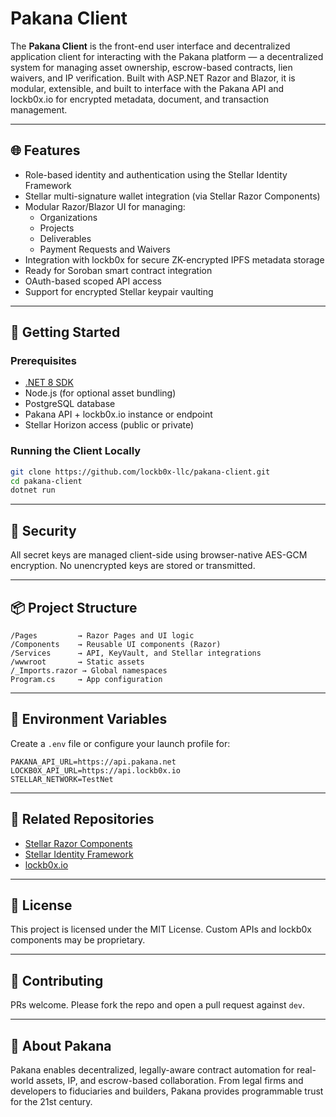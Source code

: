 # Pakana Client

The **Pakana Client** is the front-end user interface and decentralized application client for interacting with the Pakana platform — a decentralized system for managing asset ownership, escrow-based contracts, lien waivers, and IP verification. Built with ASP.NET Razor and Blazor, it is modular, extensible, and built to interface with the Pakana API and lockb0x.io for encrypted metadata, document, and transaction management.

---

## 🌐 Features

- Role-based identity and authentication using the Stellar Identity Framework
- Stellar multi-signature wallet integration (via Stellar Razor Components)
- Modular Razor/Blazor UI for managing:
  - Organizations
  - Projects
  - Deliverables
  - Payment Requests and Waivers
- Integration with lockb0x for secure ZK-encrypted IPFS metadata storage
- Ready for Soroban smart contract integration
- OAuth-based scoped API access
- Support for encrypted Stellar keypair vaulting

---

## 🚀 Getting Started

### Prerequisites

- [.NET 8 SDK](https://dotnet.microsoft.com/download)
- Node.js (for optional asset bundling)
- PostgreSQL database
- Pakana API + lockb0x.io instance or endpoint
- Stellar Horizon access (public or private)

### Running the Client Locally

```bash
git clone https://github.com/lockb0x-llc/pakana-client.git
cd pakana-client
dotnet run
```

---

## 🔐 Security

All secret keys are managed client-side using browser-native AES-GCM encryption. No unencrypted keys are stored or transmitted.

---

## 📦 Project Structure

```
/Pages         → Razor Pages and UI logic
/Components    → Reusable UI components (Razor)
/Services      → API, KeyVault, and Stellar integrations
/wwwroot       → Static assets
/_Imports.razor → Global namespaces
Program.cs     → App configuration
```

---

## 🔧 Environment Variables

Create a `.env` file or configure your launch profile for:

```
PAKANA_API_URL=https://api.pakana.net
LOCKB0X_API_URL=https://api.lockb0x.io
STELLAR_NETWORK=TestNet
```

---

## 🧩 Related Repositories

- [Stellar Razor Components](https://github.com/lockb0x-llc/Pakana-Stellar-Razor-Components)
- [Stellar Identity Framework](https://github.com/lockb0x-llc/Stellar-DotNet-Identity-Framework)
- [lockb0x.io](https://github.com/lockb0x-llc/lockb0x)

---

## 📄 License

This project is licensed under the MIT License. Custom APIs and lockb0x components may be proprietary.

---

## 🤝 Contributing

PRs welcome. Please fork the repo and open a pull request against `dev`.

---

## 🧠 About Pakana

Pakana enables decentralized, legally-aware contract automation for real-world assets, IP, and escrow-based collaboration. From legal firms and developers to fiduciaries and builders, Pakana provides programmable trust for the 21st century.

